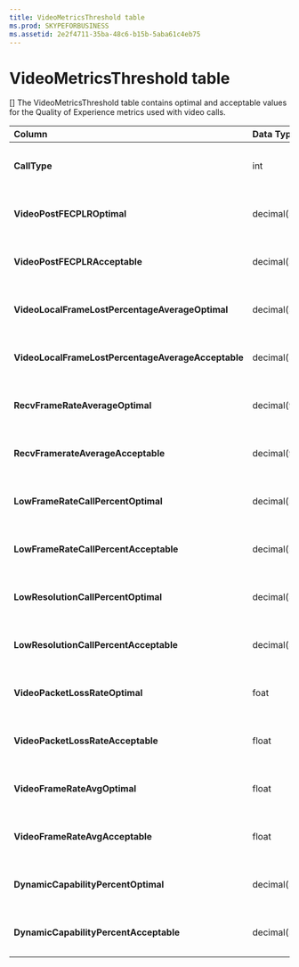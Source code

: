 ```yaml
---
title: VideoMetricsThreshold table
ms.prod: SKYPEFORBUSINESS
ms.assetid: 2e2f4711-35ba-48c6-b15b-5aba61c4eb75
---
```



# VideoMetricsThreshold table
[]
The VideoMetricsThreshold table contains optimal and acceptable values for the Quality of Experience metrics used with video calls.
  
    
    



|****Column****|****Data Type****|****Key/Index****|****Details****|
|:-----|:-----|:-----|:-----|
|**CallType** <br/> |int  <br/> |Primary  <br/> |Type of call that was placed.  <br/> |
|**VideoPostFECPLROptimal** <br/> |decimal(5,2)  <br/> ||The default value is 0.05.  <br/> |
|**VideoPostFECPLRAcceptable** <br/> |decimal(5,2)  <br/> ||The default value is 0.10.  <br/> |
|**VideoLocalFrameLostPercentageAverageOptimal** <br/> |decimal(5,2)  <br/> ||The default value is 5.0.  <br/> |
|**VideoLocalFrameLostPercentageAverageAcceptable** <br/> |decimal(5,2)  <br/> ||The default value is 10.0.  <br/> |
|**RecvFrameRateAverageOptimal** <br/> |decimal(9,4)  <br/> ||The default value is 12.0000.  <br/> |
|**RecvFramerateAverageAcceptable** <br/> |decimal(9,4)  <br/> ||The default value is 7.0000.  <br/> |
|**LowFrameRateCallPercentOptimal** <br/> |decimal(5,2)  <br/> ||The default value is 5.0.  <br/> |
|****LowFrameRateCallPercentAcceptable**** <br/> |decimal(5,2)  <br/> ||The default value is 10.0/  <br/> |
|**LowResolutionCallPercentOptimal** <br/> |decimal(5,2)  <br/> ||The default value is 5.0.  <br/> |
|**LowResolutionCallPercentAcceptable** <br/> |decimal(5,2)  <br/> ||The default value is 10.0.  <br/> |
|**VideoPacketLossRateOptimal** <br/> |foat  <br/> ||The default value is 0.05.  <br/> |
|**VideoPacketLossRateAcceptable** <br/> |float  <br/> ||The default value is 0.10.  <br/> |
|**VideoFrameRateAvgOptimal** <br/> |float  <br/> ||The default value is 12.  <br/> |
|**VideoFrameRateAvgAcceptable** <br/> |float  <br/> ||The default value is 7.  <br/> |
|**DynamicCapabilityPercentOptimal** <br/> |decimal(5,2)  <br/> ||The default value is 5.00.  <br/> |
|**DynamicCapabilityPercentAcceptable** <br/> |decimal(5,2)  <br/> ||The default value is 10.00.  <br/> |
   

